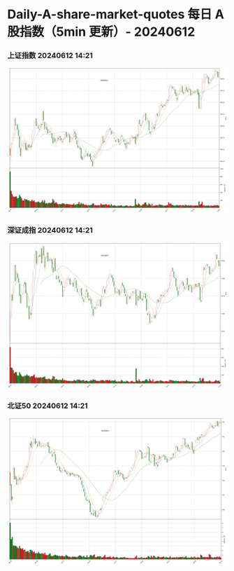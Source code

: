 
# Daily-A-share-market-quotes 每日 A 股指数（5min 更新）- 20240612

### 上证指数 20240612 14:21
![](./fig/2024/6/20240612-sh000001.png)

### 深证成指 20240612 14:21
![](./fig/2024/6/20240612-sz399001.png)

### 北证50 20240612 14:21
![](./fig/2024/6/20240612-bj899050.png)
